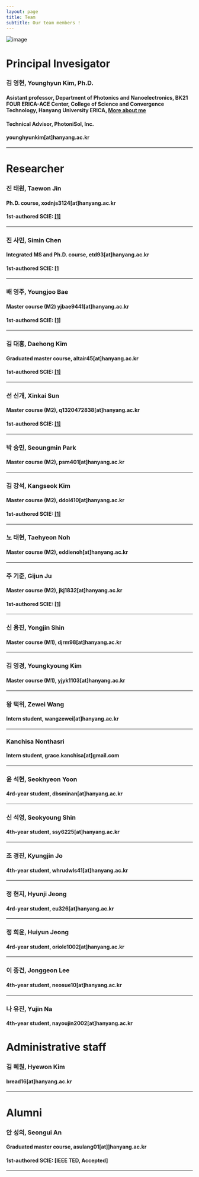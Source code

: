 ```yaml
---
layout: page
title: Team
subtitle: Our team members !
---
```

<!-- 
[image](https://user-images.githubusercontent.com/32427749/150480395-9e9eb3b9-28cc-4b5e-b56d-7a91ed5d0162.png)
![image](https://user-images.githubusercontent.com/80964488/187574283-b1d4ce28-f398-4d0d-be57-c3e99ea4232e.jpg)
![image](https://user-images.githubusercontent.com/32427749/234727826-d155cf17-c6e4-4196-b1c9-6e7d200471e1.png)
![image](https://user-images.githubusercontent.com/32427749/234727890-465225ea-94b3-4f07-933d-9b3c0d16b25a.png)
-->
![image](https://github.com/yh2424/yh2424.github.io/assets/32427749/ce6cbbf0-5998-4b80-acd3-e16f076e5200)

# Principal Invesigator

### 김 영현, Younghyun Kim, Ph.D.
#### Asistant professor, Department of Photonics and Nanoelectronics, BK21 FOUR ERICA-ACE Center, College of Science and Convergence Technology, Hanyang University ERICA, [More about me](https://yh2424.github.io/people/younghyunkim) 
#### Technical Advisor, PhotoniSol, Inc.
<!--- 
#### Director of Neuromorphic Materials and Devices, Pebble-Square, Inc.
--->
#### younghyunkim[at]hanyang.ac.kr
 

---
<!--- 
| ![image](https://user-images.githubusercontent.com/32427749/127579757-95fe1d97-7820-4485-acfe-42483abd727e.png) | 김영현, Younghyun Kim, Ph.D. |
--->


# Researcher

### 진 태원, Taewon Jin
#### Ph.D. course, xodnjs3124[at]hanyang.ac.kr<!---,  [More about me](https://yh2424.github.io/people/taewonjin)--->
#### 1st-authored SCIE: [[1]](https://pubs.rsc.org/en/Content/ArticleLanding/2023/NA/D2NA00713D)
---

### 진 사민, Simin Chen 
#### Integrated MS and Ph.D. course, etd93[at]hanyang.ac.kr <!---, [More about me](https://yh2424.github.io/people/siminchen)--->
#### 1st-authored SCIE: [[1](https://link.springer.com/article/10.1007/s40042-024-01079-7)
---

### 배 영주, Youngjoo Bae
#### Master course (M2) yjbae9441[at]hanyang.ac.kr <!---, [More about me](https://yh2424.github.io/people/youngjoobae)--->
#### 1st-authored SCIE: [[1]](https://ieeexplore.ieee.org/document/10263591)
---

### 김 대홍, Daehong Kim
#### Graduated master course, altair45[at]hanyang.ac.kr <!---, [More about me](https://yh2424.github.io/people/daehongkim)--->
#### 1st-authored SCIE: [[1]](https://doi.org/10.1109/JPHOT.2023.3331194)
---

### 선 신개, Xinkai Sun
#### Master course (M2), q1320472838[at]hanyang.ac.kr <!---, [More about me](https://yh2424.github.io/people/xinkaisun)--->
#### 1st-authored SCIE: [[1]](https://pubs.acs.org/doi/full/10.1021/acsaelm.4c00100)
---

### 박 승민, Seoungmin Park
#### Master course (M2), psm401[at]hanyang.ac.kr <!---, [More about me](https://yh2424.github.io/people/seoungminpark)--->
---

### 김 강석, Kangseok Kim 
#### Master course (M2), ddol410[at]hanyang.ac.kr <!---, [More about me](https://yh2424.github.io/people/kangseokkim)  --->
#### 1st-authored SCIE: [[1]](https://www.coppjournal.org/journal/view.html?uid=1557&pn=current_issue)
---

### 노 태현, Taehyeon Noh
#### Master course (M2), eddienoh[at]hanyang.ac.kr <!---, [More about me](https://yh2424.github.io/people/NTH)  --->
---

### 주 기준, Gijun Ju
#### Master course (M2), jkj1832[at]hanyang.ac.kr <!---, [More about me](https://yh2424.github.io/people/gijunju)--->
#### 1st-authored SCIE: [[1]](https://www.coppjournal.org/journal/view.html?uid=1557&pn=current_issue)
---

### 신 용진, Yongjin Shin
#### Master course (M1), djrm98[at]hanyang.ac.kr <!---, [More about me](https://yh2424.github.io/people/yongjinshin)--->

---

### 김 영경, Youngkyoung Kim
#### Master course (M1), yjyk1103[at]hanyang.ac.kr
---

### 왕 택위, Zewei Wang 
#### Intern student, wangzewei[at]hanyang.ac.kr

---

### Kanchisa Nonthasri 
#### Intern student, grace.kanchisa[at]gmail.com 

---

### 윤 석현, Seokhyeon Yoon
#### 4rd-year student, dbsminan[at]hanyang.ac.kr

---

### 신 석영, Seokyoung Shin
#### 4th-year student, ssy6225[at]hanyang.ac.kr

---

### 조 경진, Kyungjin Jo
#### 4th-year student, whrudwls41[at]hanyang.ac.kr

---

### 정 현지, Hyunji Jeong
#### 4rd-year student, eu326[at]hanyang.ac.kr

---

### 정 희윤, Huiyun Jeong
#### 4rd-year student, oriole1002[at]hanyang.ac.kr

---

### 이 종건, Jonggeon Lee
#### 4th-year student, neosue10[at]hanyang.ac.kr

---

### 나 유진, Yujin Na
#### 4th-year student, nayoujin2002[at]hanyang.ac.kr


# Administrative staff

### 김 혜원, Hyewon Kim 
#### bread16[at]hanyang.ac.kr <!---, [More about me](https://yh2424.github.io/people/siminchen)--->
---




# Alumni


### 안 성의, Seongui An
#### Graduated master course, asulang01[at]]hanyang.ac.kr<!---, [More about me](https://yh2424.github.io/people/seonguian)--->
#### 1st-authored SCIE: [IEEE TED, Accepted]
---





<!--- 
# Alumni

### 김 유신, Yushin Kim
#### KTN Optical Phase Shifter, 학부(캡스톤, 2021S, 2021F), kimyushin[at]hanyang.ac.kr
---

### 송 준수, Joonsoo Song
#### ITZO Thin film transistor, 학부(캡스톤, 2021F), sb020578[at]hanyang.ac.kr
---

### 정 재웅, Jaewoong Jung
#### SiGe Optical Phase Shifter, 학부(캡스톤, 2021F), greg3073[at]hanyang.ac.kr
---

### 지 요섭, Yoseop Chi
#### 4th-year student, gowldytjq98[at]hanyang.ac.kr 

---

### 김 태인, Taein Kim
#### 4th-year student, tikim1201[at]hanyang.ac.kr 

---

### 박 정현, Junghyun Park
#### 4th-year student, gguk19[at]hanyang.ac.kr

---
### 노 정완, Jungwan Noh
#### 3th-year student, npower220[at]hanyang.ac.kr

---
--->
